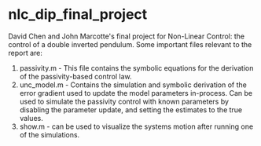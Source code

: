 ﻿# nlc_dip_final_project

David Chen and John Marcotte's final project for Non-Linear Control: the control of a double inverted pendulum. Some important files relevant to the report are: 
1. passivity.m - This file contains the symbolic equations for the derivation of the passivity-based control law.
2. unc_model.m - Contains the simulation and symbolic derivation of the error gradient used to update the model parameters in-process. Can be used to simulate the passivity control with known parameters by disabling the parameter update, and setting the estimates to the true values.
3. show.m - can be used to visualize the systems motion after running one of the simulations.
